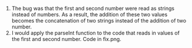 1. The bug was that the first and second number were read as strings instead of numbers. As a result, the addition of these two values becomes the concatenation of two strings instead of the addition of two number.
2. I would apply the parseInt function to the code that reads in values of the first and second number. Code in fix.png.
